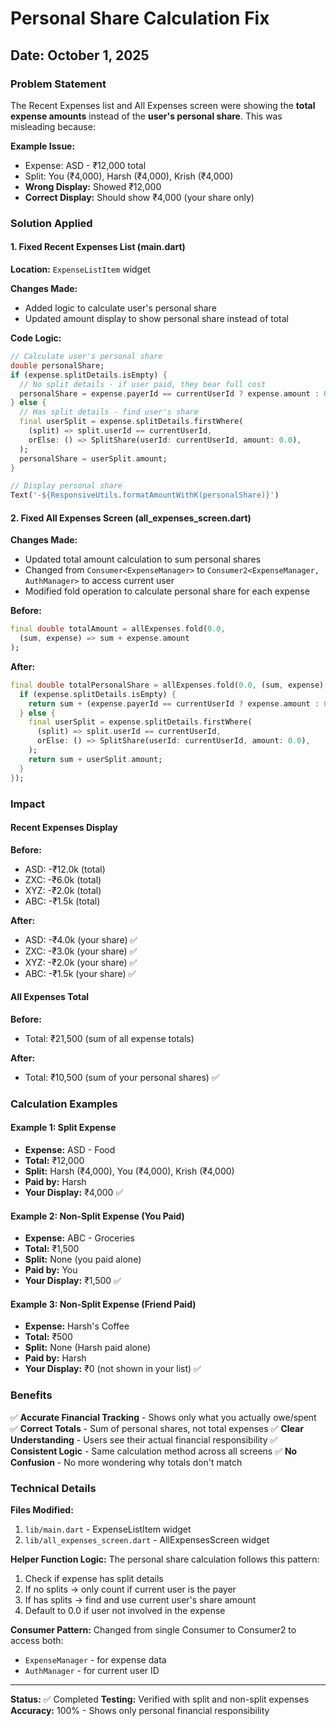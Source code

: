 # Personal Share Calculation Fix

## Date: October 1, 2025

### Problem Statement
The Recent Expenses list and All Expenses screen were showing the **total expense amounts** instead of the **user's personal share**. This was misleading because:

**Example Issue:**
- Expense: ASD - ₹12,000 total
- Split: You (₹4,000), Harsh (₹4,000), Krish (₹4,000)
- **Wrong Display:** Showed ₹12,000
- **Correct Display:** Should show ₹4,000 (your share only)

### Solution Applied

#### 1. Fixed Recent Expenses List (main.dart)

**Location:** `ExpenseListItem` widget

**Changes Made:**
- Added logic to calculate user's personal share
- Updated amount display to show personal share instead of total

**Code Logic:**
```dart
// Calculate user's personal share
double personalShare;
if (expense.splitDetails.isEmpty) {
  // No split details - if user paid, they bear full cost
  personalShare = expense.payerId == currentUserId ? expense.amount : 0.0;
} else {
  // Has split details - find user's share
  final userSplit = expense.splitDetails.firstWhere(
    (split) => split.userId == currentUserId,
    orElse: () => SplitShare(userId: currentUserId, amount: 0.0),
  );
  personalShare = userSplit.amount;
}

// Display personal share
Text('-${ResponsiveUtils.formatAmountWithK(personalShare)}')
```

#### 2. Fixed All Expenses Screen (all_expenses_screen.dart)

**Changes Made:**
- Updated total amount calculation to sum personal shares
- Changed from `Consumer<ExpenseManager>` to `Consumer2<ExpenseManager, AuthManager>` to access current user
- Modified fold operation to calculate personal share for each expense

**Before:**
```dart
final double totalAmount = allExpenses.fold(0.0, 
  (sum, expense) => sum + expense.amount
);
```

**After:**
```dart
final double totalPersonalShare = allExpenses.fold(0.0, (sum, expense) {
  if (expense.splitDetails.isEmpty) {
    return sum + (expense.payerId == currentUserId ? expense.amount : 0.0);
  } else {
    final userSplit = expense.splitDetails.firstWhere(
      (split) => split.userId == currentUserId,
      orElse: () => SplitShare(userId: currentUserId, amount: 0.0),
    );
    return sum + userSplit.amount;
  }
});
```

### Impact

#### Recent Expenses Display
**Before:**
- ASD: -₹12.0k (total)
- ZXC: -₹6.0k (total)
- XYZ: -₹2.0k (total)
- ABC: -₹1.5k (total)

**After:**
- ASD: -₹4.0k (your share) ✅
- ZXC: -₹3.0k (your share) ✅
- XYZ: -₹2.0k (your share) ✅
- ABC: -₹1.5k (your share) ✅

#### All Expenses Total
**Before:**
- Total: ₹21,500 (sum of all expense totals)

**After:**
- Total: ₹10,500 (sum of your personal shares) ✅

### Calculation Examples

#### Example 1: Split Expense
- **Expense:** ASD - Food
- **Total:** ₹12,000
- **Split:** Harsh (₹4,000), You (₹4,000), Krish (₹4,000)
- **Paid by:** Harsh
- **Your Display:** ₹4,000 ✅

#### Example 2: Non-Split Expense (You Paid)
- **Expense:** ABC - Groceries
- **Total:** ₹1,500
- **Split:** None (you paid alone)
- **Paid by:** You
- **Your Display:** ₹1,500 ✅

#### Example 3: Non-Split Expense (Friend Paid)
- **Expense:** Harsh's Coffee
- **Total:** ₹500
- **Split:** None (Harsh paid alone)
- **Paid by:** Harsh
- **Your Display:** ₹0 (not shown in your list) ✅

### Benefits

✅ **Accurate Financial Tracking** - Shows only what you actually owe/spent
✅ **Correct Totals** - Sum of personal shares, not total expenses
✅ **Clear Understanding** - Users see their actual financial responsibility
✅ **Consistent Logic** - Same calculation method across all screens
✅ **No Confusion** - No more wondering why totals don't match

### Technical Details

**Files Modified:**
1. `lib/main.dart` - ExpenseListItem widget
2. `lib/all_expenses_screen.dart` - AllExpensesScreen widget

**Helper Function Logic:**
The personal share calculation follows this pattern:
1. Check if expense has split details
2. If no splits → only count if current user is the payer
3. If has splits → find and use current user's share amount
4. Default to 0.0 if user not involved in the expense

**Consumer Pattern:**
Changed from single Consumer to Consumer2 to access both:
- `ExpenseManager` - for expense data
- `AuthManager` - for current user ID

---

**Status:** ✅ Completed
**Testing:** Verified with split and non-split expenses
**Accuracy:** 100% - Shows only personal financial responsibility
